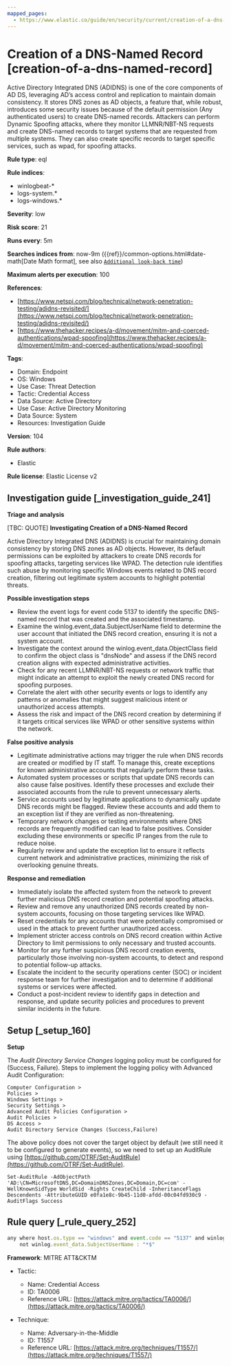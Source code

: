 ```yaml
---
mapped_pages:
  - https://www.elastic.co/guide/en/security/current/creation-of-a-dns-named-record.html
---
```


# Creation of a DNS-Named Record [creation-of-a-dns-named-record]

Active Directory Integrated DNS (ADIDNS) is one of the core components of AD DS, leveraging AD’s access control and replication to maintain domain consistency. It stores DNS zones as AD objects, a feature that, while robust, introduces some security issues because of the default permission (Any authenticated users) to create DNS-named records. Attackers can perform Dynamic Spoofing attacks, where they monitor LLMNR/NBT-NS requests and create DNS-named records to target systems that are requested from multiple systems. They can also create specific records to target specific services, such as wpad, for spoofing attacks.

**Rule type**: eql

**Rule indices**:

* winlogbeat-*
* logs-system.*
* logs-windows.*

**Severity**: low

**Risk score**: 21

**Runs every**: 5m

**Searches indices from**: now-9m ({{ref}}/common-options.html#date-math[Date Math format], see also [`Additional look-back time`](docs-content://solutions/security/detect-and-alert/create-detection-rule.md#rule-schedule))

**Maximum alerts per execution**: 100

**References**:

* [https://www.netspi.com/blog/technical/network-penetration-testing/adidns-revisited/](https://www.netspi.com/blog/technical/network-penetration-testing/adidns-revisited/)
* [https://www.thehacker.recipes/a-d/movement/mitm-and-coerced-authentications/wpad-spoofing](https://www.thehacker.recipes/a-d/movement/mitm-and-coerced-authentications/wpad-spoofing)

**Tags**:

* Domain: Endpoint
* OS: Windows
* Use Case: Threat Detection
* Tactic: Credential Access
* Data Source: Active Directory
* Use Case: Active Directory Monitoring
* Data Source: System
* Resources: Investigation Guide

**Version**: 104

**Rule authors**:

* Elastic

**Rule license**: Elastic License v2

## Investigation guide [_investigation_guide_241]

**Triage and analysis**

[TBC: QUOTE]
**Investigating Creation of a DNS-Named Record**

Active Directory Integrated DNS (ADIDNS) is crucial for maintaining domain consistency by storing DNS zones as AD objects. However, its default permissions can be exploited by attackers to create DNS records for spoofing attacks, targeting services like WPAD. The detection rule identifies such abuse by monitoring specific Windows events related to DNS record creation, filtering out legitimate system accounts to highlight potential threats.

**Possible investigation steps**

* Review the event logs for event code 5137 to identify the specific DNS-named record that was created and the associated timestamp.
* Examine the winlog.event_data.SubjectUserName field to determine the user account that initiated the DNS record creation, ensuring it is not a system account.
* Investigate the context around the winlog.event_data.ObjectClass field to confirm the object class is "dnsNode" and assess if the DNS record creation aligns with expected administrative activities.
* Check for any recent LLMNR/NBT-NS requests or network traffic that might indicate an attempt to exploit the newly created DNS record for spoofing purposes.
* Correlate the alert with other security events or logs to identify any patterns or anomalies that might suggest malicious intent or unauthorized access attempts.
* Assess the risk and impact of the DNS record creation by determining if it targets critical services like WPAD or other sensitive systems within the network.

**False positive analysis**

* Legitimate administrative actions may trigger the rule when DNS records are created or modified by IT staff. To manage this, create exceptions for known administrative accounts that regularly perform these tasks.
* Automated system processes or scripts that update DNS records can also cause false positives. Identify these processes and exclude their associated accounts from the rule to prevent unnecessary alerts.
* Service accounts used by legitimate applications to dynamically update DNS records might be flagged. Review these accounts and add them to an exception list if they are verified as non-threatening.
* Temporary network changes or testing environments where DNS records are frequently modified can lead to false positives. Consider excluding these environments or specific IP ranges from the rule to reduce noise.
* Regularly review and update the exception list to ensure it reflects current network and administrative practices, minimizing the risk of overlooking genuine threats.

**Response and remediation**

* Immediately isolate the affected system from the network to prevent further malicious DNS record creation and potential spoofing attacks.
* Review and remove any unauthorized DNS records created by non-system accounts, focusing on those targeting services like WPAD.
* Reset credentials for any accounts that were potentially compromised or used in the attack to prevent further unauthorized access.
* Implement stricter access controls on DNS record creation within Active Directory to limit permissions to only necessary and trusted accounts.
* Monitor for any further suspicious DNS record creation events, particularly those involving non-system accounts, to detect and respond to potential follow-up attacks.
* Escalate the incident to the security operations center (SOC) or incident response team for further investigation and to determine if additional systems or services were affected.
* Conduct a post-incident review to identify gaps in detection and response, and update security policies and procedures to prevent similar incidents in the future.


## Setup [_setup_160]

**Setup**

The *Audit Directory Service Changes* logging policy must be configured for (Success, Failure). Steps to implement the logging policy with Advanced Audit Configuration:

```
Computer Configuration >
Policies >
Windows Settings >
Security Settings >
Advanced Audit Policies Configuration >
Audit Policies >
DS Access >
Audit Directory Service Changes (Success,Failure)
```

The above policy does not cover the target object by default (we still need it to be configured to generate events), so we need to set up an AuditRule using [https://github.com/OTRF/Set-AuditRule](https://github.com/OTRF/Set-AuditRule).

```
Set-AuditRule -AdObjectPath 'AD:\CN=MicrosoftDNS,DC=DomainDNSZones,DC=Domain,DC=com' -WellKnownSidType WorldSid -Rights CreateChild -InheritanceFlags Descendents -AttributeGUID e0fa1e8c-9b45-11d0-afdd-00c04fd930c9 -AuditFlags Success
```


## Rule query [_rule_query_252]

```js
any where host.os.type == "windows" and event.code == "5137" and winlog.event_data.ObjectClass == "dnsNode" and
    not winlog.event_data.SubjectUserName : "*$"
```

**Framework**: MITRE ATT&CKTM

* Tactic:

    * Name: Credential Access
    * ID: TA0006
    * Reference URL: [https://attack.mitre.org/tactics/TA0006/](https://attack.mitre.org/tactics/TA0006/)

* Technique:

    * Name: Adversary-in-the-Middle
    * ID: T1557
    * Reference URL: [https://attack.mitre.org/techniques/T1557/](https://attack.mitre.org/techniques/T1557/)




